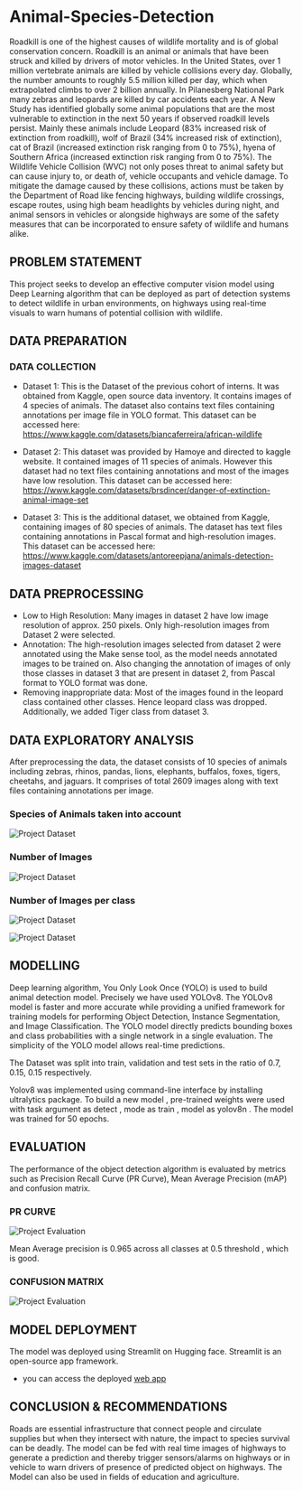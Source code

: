 # Animal-Species-Detection
Roadkill is one of the highest causes of wildlife mortality and is of global conservation concern. Roadkill is an animal or animals that have been struck and killed by drivers of motor vehicles. In the United States, over 1 million vertebrate animals are killed by vehicle collisions every day. Globally, the number amounts to roughly 5.5 million killed per day, which when extrapolated climbs to over 2 billion annually. In Pilanesberg National Park many zebras and leopards are killed by car accidents each year. 
A New Study has identified globally some animal populations that are the most vulnerable to extinction in the next 50 years if observed roadkill levels persist. Mainly these animals include Leopard (83% increased risk of extinction from roadkill), wolf of Brazil (34% increased risk of extinction), cat of Brazil (increased extinction risk ranging from 0 to 75%), hyena of Southern Africa (increased extinction risk ranging from 0 to 75%).
The Wildlife Vehicle Collision (WVC) not only poses threat to animal safety but can cause injury to, or death of, vehicle occupants and vehicle damage. To mitigate the damage caused by these collisions, actions must be taken by the Department of Road like fencing highways, building wildlife crossings, escape routes, using high beam headlights by vehicles during night, and animal sensors in vehicles or alongside highways are some of the safety measures that can be incorporated to ensure safety of wildlife and humans alike.

## PROBLEM STATEMENT
This project seeks to develop an effective computer vision model using Deep Learning algorithm that can be deployed as part of detection systems to detect wildlife in urban environments, on highways using real-time visuals to warn humans of potential collision with wildlife.

## DATA PREPARATION

### DATA COLLECTION 
* Dataset 1: This is the Dataset of the previous cohort of interns. It was obtained from Kaggle, open source data inventory. It contains images of 4 species of animals. The dataset also contains text files containing annotations per image file in YOLO format. This dataset can be accessed here:
https://www.kaggle.com/datasets/biancaferreira/african-wildlife

* Dataset 2: This dataset was provided by Hamoye and directed to kaggle website. It contained images of 11 species of animals. However this dataset had no text files containing annotations and most of the images have low resolution. This dataset can be accessed here:
https://www.kaggle.com/datasets/brsdincer/danger-of-extinction-animal-image-set

* Dataset 3: This is the additional dataset, we obtained from Kaggle, containing images of 80 species of animals. The dataset has text files containing annotations in Pascal format and high-resolution images. This dataset can be accessed here:
https://www.kaggle.com/datasets/antoreepjana/animals-detection-images-dataset

## DATA PREPROCESSING
* Low to High Resolution: Many images in dataset 2 have low image resolution of approx. 250 pixels. Only high-resolution images from Dataset 2 were selected.
* Annotation: The high-resolution images selected from dataset 2 were annotated using the Make sense tool, as the model needs annotated images to be trained on. Also changing the annotation of images of only those classes in dataset 3 that are present in dataset 2, from Pascal format to YOLO format was done.
* Removing inappropriate data: Most of the images found in the leopard class contained other classes. Hence leopard class was dropped. 
Additionally, we added Tiger class from dataset 3.

## DATA EXPLORATORY ANALYSIS
After preprocessing the data, the dataset consists of 10 species of animals including zebras, rhinos, pandas, lions, elephants, buffalos, foxes, tigers, cheetahs, and jaguars. It comprises of total 2609 images along with text files containing annotations per image.

### Species of Animals taken into account

![Project Dataset](./figure/img1.png)

### Number of Images 

![Project Dataset](./figure/img2.png)

### Number of Images per class

![Project Dataset](./figure/img3.png)

![Project Dataset](./figure/img4.png)
 
## MODELLING 
Deep learning algorithm, You Only Look Once (YOLO) is used to build animal detection model. Precisely we have used YOLOv8. The YOLOv8 model is faster and more accurate while providing a unified framework for training models for performing Object Detection, Instance Segmentation, and Image Classification. The YOLO model directly predicts bounding boxes and class probabilities with a single network in a single evaluation. The simplicity of the YOLO model allows real-time predictions.

The Dataset was split into train, validation and test sets in the ratio of 0.7, 0.15, 0.15 respectively.

Yolov8 was implemented using command-line interface by installing ultralytics package. To build a new model , pre-trained weights were used with task argument as detect , mode as train , model as yolov8n . The model was trained for 50 epochs.



## EVALUATION
The performance of the object detection algorithm is evaluated by metrics such as Precision Recall Curve (PR Curve), Mean Average Precision (mAP) and confusion matrix.

### PR CURVE

![Project Evaluation](./figure/img5.png)
 
Mean Average precision is 0.965 across all classes at 0.5 threshold , which is good. 

### CONFUSION MATRIX

![Project Evaluation](./figure/img6.png)
 
## MODEL DEPLOYMENT
The model was deployed using Streamlit on Hugging face. Streamlit is an open-source app framework.
- you can access the deployed [web app](https://huggingface.co/spaces/ldebele/animal_detection_app)

## CONCLUSION & RECOMMENDATIONS
Roads are essential infrastructure that connect people and circulate supplies but when they intersect with nature, the impact to species survival can be deadly. The model can be fed with real time images of highways to generate a prediction and thereby trigger sensors/alarms on highways or in vehicle to warn drivers of presence of predicted object on highways. The Model can also be used in fields of education and agriculture. 
